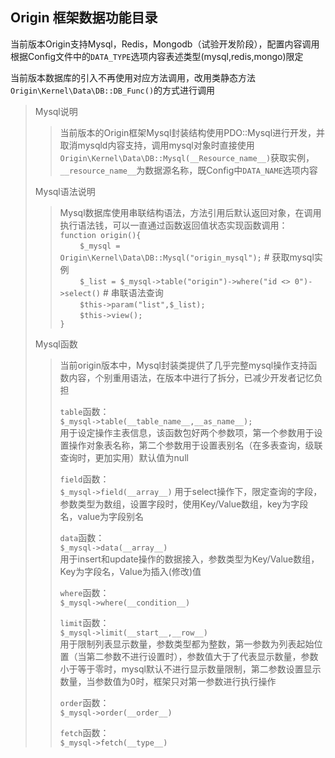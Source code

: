 <span id='origin_top'></span>
## Origin 框架数据功能目录

当前版本Origin支持Mysql，Redis，Mongodb（试验开发阶段），配置内容调用根据Config文件中的`DATA_TYPE`选项内容表述类型(mysql,redis,mongo)限定

当前版本数据库的引入不再使用对应方法调用，改用类静态方法`Origin\Kernel\Data\DB::DB_Func()`的方式进行调用

> Mysql说明
>> 当前版本的Origin框架Mysql封装结构使用PDO::Mysql进行开发，并取消mysqld内容支持，调用mysql对象时直接使用`Origin\Kernel\Data\DB::Mysql(__Resource_name__)`获取实例，`__resource_name__`为数据源名称，既Config中`DATA_NAME`选项内容
>
> Mysql语法说明
>> Mysql数据库使用串联结构语法，方法引用后默认返回对象，在调用执行语法钱，可以一直通过函数返回值状态实现函数调用：   
>> `function origin(){`    
>> &nbsp;&nbsp;&nbsp;&nbsp;&nbsp;&nbsp;&nbsp;&nbsp;`$_mysql = Origin\Kernel\Data\DB::Mysql("origin_mysql");` # 获取mysql实例   
>> &nbsp;&nbsp;&nbsp;&nbsp;&nbsp;&nbsp;&nbsp;&nbsp;`$_list = $_mysql->table("origin")->where("id <> 0")->select()` # 串联语法查询    
>> &nbsp;&nbsp;&nbsp;&nbsp;&nbsp;&nbsp;&nbsp;&nbsp;`$this->param("list",$_list);`   
>> &nbsp;&nbsp;&nbsp;&nbsp;&nbsp;&nbsp;&nbsp;&nbsp;`$this->view();`   
>> `}`
>
> Mysql函数
>> 当前origin版本中，Mysql封装类提供了几乎完整mysql操作支持函数内容，个别重用语法，在版本中进行了拆分，已减少开发者记忆负担
>>
>> `table`函数：   
>>`$_mysql->table(__table_name__,__as_name__);`      
>> 用于设定操作主表信息，该函数包好两个参数项，第一个参数用于设置操作对象表名称，第二个参数用于设置表别名（在多表查询，级联查询时，更加实用）默认值为null   
>> 
>> `field`函数：   
>> `$_mysql->field(__array__)` 
>> 用于select操作下，限定查询的字段，参数类型为数组，设置字段时，使用Key/Value数组，key为字段名，value为字段别名
>> 
>> `data`函数：   
>> `$_mysql->data(__array__)`     
>> 用于insert和update操作的数据接入，参数类型为Key/Value数组，Key为字段名，Value为插入(修改)值
>> 
>> `where`函数：   
>> `$_mysql->where(__condition__)`   
>> 
>> `limit`函数：   
>> `$_mysql->limit(__start__,__row__)`    
>> 用于限制列表显示数量，参数类型都为整数，第一参数为列表起始位置（当第二参数不进行设置时），参数值大于了代表显示数量，参数小于等于零时，mysql默认不进行显示数量限制，第二参数设置显示数量，当参数值为0时，框架只对第一参数进行执行操作
>> 
>> `order`函数：   
>> `$_mysql->order(__order__)`
>> 
>> `fetch`函数：   
>> `$_mysql->fetch(__type__)`         

